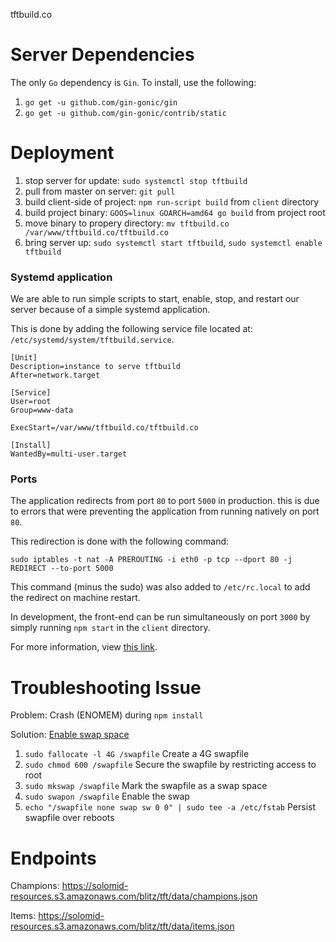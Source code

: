 tftbuild.co

# Server Dependencies

The only `Go` dependency is `Gin`. To install, use the following:
1) `go get -u github.com/gin-gonic/gin`
2) `go get -u github.com/gin-gonic/contrib/static`

# Deployment

1) stop server for update: `sudo systemctl stop tftbuild`
2) pull from master on server: `git pull`
3) build client-side of project: `npm run-script build` from `client` directory
4) build project binary: `GOOS=linux GOARCH=amd64 go build` from project root
5) move binary to propery directory: `mv tftbuild.co /var/www/tftbuild.co/tftbuild.co`
6) bring server up: `sudo systemctl start tftbuild`, `sudo systemctl enable tftbuild`

### Systemd application

We are able to run simple scripts to start, enable, stop, and restart our server because of a simple systemd application. 

This is done by adding the following service file located at: `/etc/systemd/system/tftbuild.service`.

```
[Unit]
Description=instance to serve tftbuild
After=network.target

[Service]
User=root
Group=www-data

ExecStart=/var/www/tftbuild.co/tftbuild.co

[Install]
WantedBy=multi-user.target
```

### Ports

The application redirects from port `80` to port `5000` in production. this is due to errors that were preventing the application from running natively on port `80`. 

This redirection is done with the following command:

`sudo iptables -t nat -A PREROUTING -i eth0 -p tcp --dport 80 -j REDIRECT --to-port 5000`

This command (minus the sudo) was also added to `/etc/rc.local` to add the redirect on machine restart.

In development, the front-end can be run simultaneously on port `3000` by simply running `npm start` in the `client` directory.

For more information, view [this link](https://stackoverflow.com/questions/16573668/best-practices-when-running-node-js-with-port-80-ubuntu-linode).

# Troubleshooting Issue
Problem: Crash (ENOMEM) during `npm install`

Solution: [Enable swap space](https://stackoverflow.com/questions/26193654/node-js-catch-enomem-error-thrown-after-spawn)

1) `sudo fallocate -l 4G /swapfile` Create a 4G swapfile
2) `sudo chmod 600 /swapfile` Secure the swapfile by restricting access to root
3) `sudo mkswap /swapfile` Mark the swapfile as a swap space 
4) `sudo swapon /swapfile` Enable the swap
5) `echo "/swapfile none swap sw 0 0" | sudo tee -a /etc/fstab` Persist swapfile over reboots

# Endpoints

Champions: https://solomid-resources.s3.amazonaws.com/blitz/tft/data/champions.json

Items: https://solomid-resources.s3.amazonaws.com/blitz/tft/data/items.json